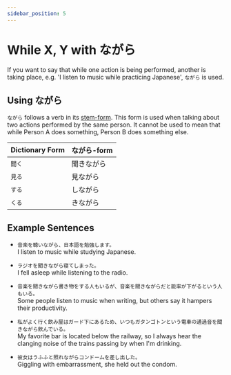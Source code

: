 ```yaml
---
sidebar_position: 5
---
```


# While X, Y with ながら

If you want to say that while one action is being performed, another is taking place, e.g. 'I listen to music while practicing Japanese', `ながら` is used.

## Using ながら

`ながら` follows a verb in its [stem-form](../verbs/verb-iform). This form is used when talking about two actions performed by the same person. It cannot be used to mean that while Person A does something, Person B does something else.

|Dictionary Form|ながら-form|
|:--|:--|
|``聞く``|聞きながら|
|``見る``|見ながら|
|``する``|しながら|
|``くる``|きながら|

## Example Sentences

- ``音楽を聴いながら、日本語を勉強します。``  
  I listen to music while studying Japanese.

- ``ラジオを聞きながら寝てしまった。``  
  I fell asleep while listening to the radio.

- ``音楽を聞きながら書き物をする人もいるが、音楽を聞きながらだと能率が下がるという人もいる。``  
  Some people listen to music when writing, but others say it hampers their productivity.

- ``私がよく行く飲み屋はガード下にあるため、いつもガタンゴトンという電車の通過音を聞きながら飲んでいる。``  
  My favorite bar is located below the railway, so I always hear the clanging noise of the trains passing by when I'm drinking.

- ``彼女はうふふと照れながらコンドームを差し出した。``  
  Giggling with embarrassment, she held out the condom.
